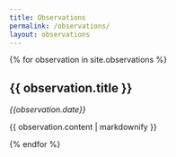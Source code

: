 ```yaml
---
title: Observations
permalink: /observations/
layout: observations
---
```


{% for observation in site.observations %}
  <h2>{{ observation.title }}</h2>
  <p><i>{{observation.date}}</i></p>
  <p>{{ observation.content | markdownify }}</p>
{% endfor %}
